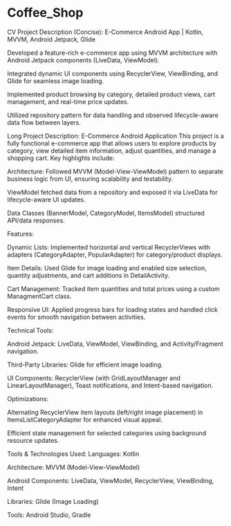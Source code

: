 # Coffee_Shop
CV Project Description (Concise):
E-Commerce Android App | Kotlin, MVVM, Android Jetpack, Glide

Developed a feature-rich e-commerce app using MVVM architecture with Android Jetpack components (LiveData, ViewModel).

Integrated dynamic UI components using RecyclerView, ViewBinding, and Glide for seamless image loading.

Implemented product browsing by category, detailed product views, cart management, and real-time price updates.

Utilized repository pattern for data handling and observed lifecycle-aware data flow between layers.

Long Project Description:
E-Commerce Android Application
This project is a fully functional e-commerce app that allows users to explore products by category, view detailed item information, adjust quantities, and manage a shopping cart. Key highlights include:

Architecture: Followed MVVM (Model-View-ViewModel) pattern to separate business logic from UI, ensuring scalability and testability.

ViewModel fetched data from a repository and exposed it via LiveData for lifecycle-aware UI updates.

Data Classes (BannerModel, CategoryModel, ItemsModel) structured API/data responses.

Features:

Dynamic Lists: Implemented horizontal and vertical RecyclerViews with adapters (CategoryAdapter, PopularAdapter) for category/product displays.

Item Details: Used Glide for image loading and enabled size selection, quantity adjustments, and cart additions in DetailActivity.

Cart Management: Tracked item quantities and total prices using a custom ManagmentCart class.

Responsive UI: Applied progress bars for loading states and handled click events for smooth navigation between activities.

Technical Tools:

Android Jetpack: LiveData, ViewModel, ViewBinding, and Activity/Fragment navigation.

Third-Party Libraries: Glide for efficient image loading.

UI Components: RecyclerView (with GridLayoutManager and LinearLayoutManager), Toast notifications, and Intent-based navigation.

Optimizations:

Alternating RecyclerView item layouts (left/right image placement) in ItemsListCategoryAdapter for enhanced visual appeal.

Efficient state management for selected categories using background resource updates.

Tools & Technologies Used:
Languages: Kotlin

Architecture: MVVM (Model-View-ViewModel)

Android Components: LiveData, ViewModel, RecyclerView, ViewBinding, Intent

Libraries: Glide (Image Loading)

Tools: Android Studio, Gradle
